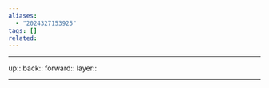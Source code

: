 ```yaml
---
aliases:
  - "2024327153925"
tags: []
related:
---
```




***

up:: 
back:: 
forward:: 
layer:: 

***
